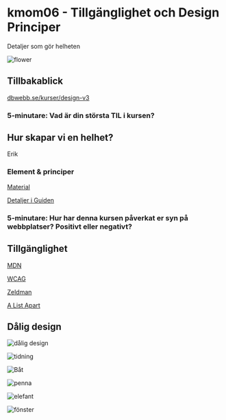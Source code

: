 # kmom06 - Tillgänglighet och Design Principer

Detaljer som gör helheten

![flower](https://images.unsplash.com/photo-1422036506891-08aee40c0bce?ixid=MXwxMjA3fDB8MHxwaG90by1wYWdlfHx8fGVufDB8fHw%3D&ixlib=rb-1.2.1&auto=format&fit=crop&w=1350&q=80)

## Tillbakablick

[dbwebb.se/kurser/design-v3](https://dbwebb.se/kurser/design-v3)

### 5-minutare: Vad är din största TIL i kursen?

## Hur skapar vi en helhet?

Erik

### Element & principer

[Material](https://dbwebb.se/kurser/design-v3/kmom06#design)

[Detaljer i Guiden](https://dbwebb.se/kurser/design-v3/kmom06#guide)

### 5-minutare: Hur har denna kursen påverkat er syn på webbplatser? Positivt eller negativt?

## Tillgänglighet

[MDN](https://developer.mozilla.org/en-US/docs/Learn/Accessibility/What_is_accessibility)

[WCAG](https://www.w3.org/WAI/standards-guidelines/wcag/)

[Zeldman](http://www.zeldman.com/)

[A List Apart](https://alistapart.com/)

## Dålig design

![dålig design](https://dbwebb.se/repo/slides/ht19/img/bad-design-16.jpg)

![tidning](https://dbwebb.se/repo/slides/ht19/img/bad-design-4.jpg)

![Båt](https://dbwebb.se/repo/slides/ht19/img/bad-design-6.jpg)

![penna](https://dbwebb.se/repo/slides/ht19/img/bad-design-7.jpg)

![elefant](https://dbwebb.se/repo/slides/ht19/img/bad-design-13.jpg)

![fönster](https://dbwebb.se/repo/slides/ht19/img/bad-design-15.jpg)
